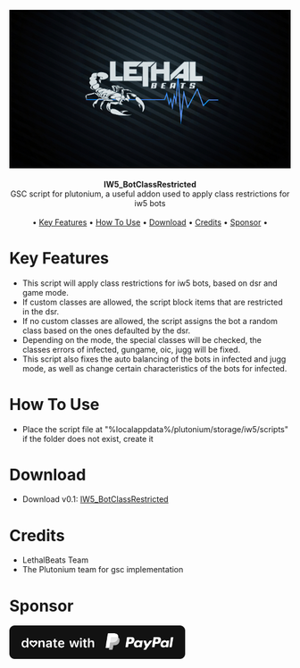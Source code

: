 <p align="center">
  <img src="https://github.com/LastDemon99/LastDemon99/blob/main/Data/lb_logo.jpg">  
  <br><br>
  <b>IW5_BotClassRestricted</b><br>
  <a>GSC script for plutonium, a useful addon used to apply class restrictions for iw5 bots</a> 
  <br><br>
  • <a href="#key-features">Key Features</a> •  
  <a href="#how-to-use">How To Use</a> •
  <a href="#download">Download</a> •  
  <a href="#credits">Credits</a> •
  <a href="#sponsor">Sponsor</a> •
</p>

# <a name="key-features"></a>Key Features
- This script will apply class restrictions for iw5 bots, based on dsr and game mode.
- If custom classes are allowed, the script block items that are restricted in the dsr.
- If no custom classes are allowed, the script assigns the bot a random class based on the ones defaulted by the dsr.
- Depending on the mode, the special classes will be checked, the classes errors of infected, gungame, oic, jugg will be fixed.
- This script also fixes the auto balancing of the bots in infected and jugg mode, as well as change certain characteristics of the bots for infected.

# <a name="how-to-use"></a>How To Use
- Place the script file at "%localappdata%/plutonium/storage/iw5/scripts" if the folder does not exist, create it

# <a name="download"></a>Download
- Download v0.1: [IW5_BotClassRestricted](https://github.com/LastDemon99/IW5_Sripts/releases/download/bcrV0.1/IW5_BotClassRestricted.gsc)

# <a name="credits"></a>Credits
- LethalBeats Team
- The Plutonium team for gsc implementation

# <a name="sponsor"></a>Sponsor
<a href="https://www.paypal.com/paypalme/lastdemon99/"><img src="https://github.com/LastDemon99/LastDemon99/blob/main/Data/paypal_dark.svg" height="60"></a>
